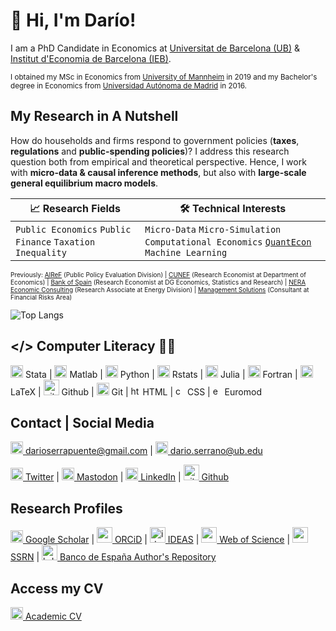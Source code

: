 # 👋 Hi, I'm Darío!

I am a PhD Candidate in Economics at [Universitat de Barcelona (UB)](https://www.ub.edu/school-economics/) & [Institut d'Economia de Barcelona (IEB)](https://ieb.ub.edu/en/).

<sup>I obtained my MSc in Economics from [University of Mannheim](https://www.vwl.uni-mannheim.de/en/) in 2019 and my Bachelor's degree in Economics from [Universidad Autónoma de Madrid](https://www.uam.es/Economicas/Home.htm?language=en) in 2016.<sup/>

## My Research in A Nutshell

How do households and firms respond to government policies (<b>taxes</b>, <b>regulations</b> and <b>public-spending policies</b>)? I address this research question both from empirical and theoretical perspective. Hence, I work with <b>micro-data & causal inference methods</b>, but also with <b>large-scale general equilibrium macro models</b>.

| 📈 Research Fields | 🛠️ Technical Interests |
| -------- | ----------- |
| `Public Economics` `Public Finance` `Taxation` `Inequality`  | `Micro-Data` `Micro-Simulation` `Computational Economics` [`QuantEcon`](https://quantecon.org/) `Machine Learning`  | 

<p style="font-size:10px;"> Previously: <a href ="https://www.airef.es/es/">AIReF</a> (Public Policy Evaluation Division) | <a href ="https://www.cunef.edu/">CUNEF</a> (Research Economist at Department of Economics) | <a href ="https://www.bde.es/bde/en/">Bank of Spain</a> (Research Economist at DG Economics, Statistics and Research) | <a href ="https://www.nera.com/practice-areas/energy.html#tab-4">NERA Economic Consulting</a> (Research Associate at Energy Division) | <a href ="https://www.managementsolutions.com/en">Management Solutions</a> (Consultant at Financial Risks Area) </p>


![Top Langs](https://github-readme-stats.vercel.app/api/top-langs/?username=serranopuente&layout=compact&theme=dark&hide_border=true)

## </> Computer Literacy 👨‍💻

<a target="_blank" rel="nofollow"><img src="./assets/icon/stata.ico" alt="stata icon" width="20"></a> Stata | <a target="_blank" rel="nofollow"><img src="./assets/icon/matlab.ico" alt="matlab icon" width="20"></a> Matlab | <a target="_blank" rel="nofollow"><img src="./assets/icon/python.ico" alt="python icon" width="20"></a> Python | <a target="_blank" rel="nofollow"><img src="./assets/icon/r.ico" alt="r icon" width="20"></a> Rstats | <a target="_blank" rel="nofollow"><img src="./assets/icon/julia.ico" alt="julia icon" width="20"></a> Julia | <a target="_blank" rel="nofollow"><img src="./assets/icon/fortran.ico" alt="fortran icon" width="20"></a> Fortran | <a target="_blank" rel="nofollow"><img src="./assets/icon/latex.ico" alt="latex icon" width="20"></a> LaTeX | <a target="_blank" rel="nofollow"><img src="./assets/icon/github2.ico" alt="github2 icon" width="25"></a> Github | <a target="_blank" rel="nofollow"><img src="./assets/icon/git.ico" alt="git icon" width="20"></a> Git | <a target="_blank" rel="nofollow"><img src="./assets/icon/html.ico" alt="html icon" width="15"></a> HTML | <a target="_blank" rel="nofollow"><img src="./assets/icon/css.ico" alt="css icon" width="15"></a> CSS | <a target="_blank" rel="nofollow"><img src="./assets/icon/euromod.ico" alt="euromod icon" width="15"></a> Euromod 

## Contact | Social Media

[<img src="./assets/icon/email.ico" alt="email icon" width="20"> darioserrapuente@gmail.com](mailto:darioserrapuente@gmail.com) | [<img src="./assets/icon/email.ico" alt="email icon" width="20"> dario.serrano@ub.edu](mailto:dario.serrano@ub.edu)

[<img src="./assets/icon/twitter.ico" alt="twitter icon" width="20"> Twitter](https://twitter.com/darioserranopue) | [<img src="./assets/icon/mastodon.ico" alt="mastodon icon" width="20"> Mastodon](https://econtwitter.net/@serranopuente) | [<img src="./assets/icon/linkedin.ico" alt="linkedin icon" width="20"> LinkedIn](https://www.linkedin.com/in/serranopuente/) | [<img src="./assets/icon/github.ico" alt="github icon" width="25"> Github](https://github.com/serranopuente)



## Research Profiles

[<img src="./assets/icon/scholar.ico" alt="scholar icon" width="20"> Google Scholar](https://scholar.google.es/citations?user=dKncLyQAAAAJ&hl=es) | [<img src="./assets/icon/orcid.ico" alt="orcid icon" width="25"> ORCiD](https://orcid.org/0000-0002-5943-3332) | [<img src="./assets/icon/ideas.ico" alt="ideas icon" width="25"> IDEAS](https://ideas.repec.org/f/pse707.html) | [<img src="./assets/icon/webofscience.ico" alt="webofscience icon" width="25"> Web of Science](https://www.webofscience.com/wos/author/record/2296848) | [<img src="./assets/icon/ssrn.ico" alt="ssrn icon" width="25"> SSRN](https://papers.ssrn.com/sol3/cf_dev/AbsByAuth.cfm?per_id=4360579) | [<img src="./assets/icon/bde.ico" alt="bde icon" width="25"> Banco de España Author's Repository](https://repositorio.bde.es/browse?type=author&value=Serrano+Puente%2C+Dar%C3%ADo)


## Access my CV

[<img src="./assets/icon/cv.ico" alt="cv icon" width="20"> Academic CV](https://serranopuente.eu/assets/docs/serrano_puente_dario_academic_cv.pdf)
